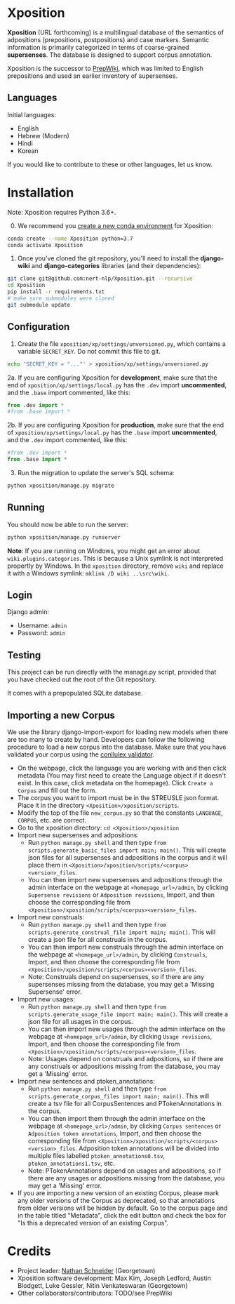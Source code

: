 # Xposition

__Xposition__ (URL forthcoming) is a multilingual database of the semantics of adpositions (prepositions, postpositions) and case markers.
Semantic information is primarily categorized in terms of coarse-grained __supersenses__.
The database is designed to support corpus annotation.

Xposition is the successor to [PrepWiki](http://demo.ark.cs.cmu.edu/PrepWiki/), which was limited to English prepositions
and used an earlier inventory of supersenses.

## Languages

Initial languages:

* English
* Hebrew (Modern)
* Hindi
* Korean

If you would like to contribute to these or other languages, let us know.


# Installation

Note: Xposition requires Python 3.6+.

0. We recommend you [create a new conda environment](https://docs.conda.io/projects/conda/en/latest/user-guide/tasks/manage-environments.html#creating-an-environment-with-commands) for Xposition:

```sh
conda create --name Xposition python=3.7
conda activate Xposition
```

1. Once you've cloned the git repository, you'll need to install the __django-wiki__ and __django-categories__ libraries (and their dependencies):

```sh
git clone git@github.com:nert-nlp/Xposition.git --recursive
cd Xposition
pip install -r requirements.txt
# make sure submodules were cloned
git submodule update
```

## Configuration

1. Create the file `xposition/xp/settings/unversioned.py`, which
contains a variable `SECRET_KEY`. Do not commit this file to git.

```sh
echo 'SECRET_KEY = "..."' > xposition/xp/settings/unversioned.py
```

2a. If you are configuring Xposition for **development**, make sure that the end
of `xposition/xp/settings/local.py` has the `.dev` import
**uncommented**, and the `.base` import commented, like this:

```py
from .dev import *
#from .base import *
```

2b. If you are configuring Xposition for **production**, make sure that the end
of `xposition/xp/settings/local.py` has the `.base` import
**uncommented**, and the `.dev` import commented, like this:

```py
#from .dev import *
from .base import *
```

3. Run the migration to update the server's SQL schema:

```sh
python xposition/manage.py migrate
```

## Running
You should now be able to run the server:

```sh
python xposition/manage.py runserver
```

**Note**: If you are running on Windows, you might get an error about `wiki.plugins.categories`. This is because a Unix symlink is not interpreted propertly by Windows. In the `xposition` directory, remove `wiki` and replace it with a Windows symlink: `mklink /D wiki ..\src\wiki`.

## Login

Django admin:

  * Username: `admin`
  * Password: `admin`

## Testing

This project can be run directly with the manage.py script, provided
that you have checked out the root of the Git repository.

It comes with a prepopulated SQLite database.

## Importing a new Corpus

We use the library django-import-export for loading new models when there are too many to create by hand.
Developers can follow the following procedure to load a new corpus into the database.
Make sure that you have validated your corpus using the [conllulex validator](https://github.com/nert-nlp/conllulex).

- On the webpage, click the language you are working with and then click metadata (You may first need to create the Language object if it doesn't exist. In this case, click metadata on the homepage). Click `Create a Corpus` and fill out the form.
- The corpus you want to import must be in the STREUSLE json format. Place it in the directory `<Xposition>/xposition/scripts`.
- Modify the top of the file `new_corpus.py` so that the constants `LANGUAGE`, `CORPUS`, etc. are correct.
- Go to the xposition directory: `cd <Xposition>/xposition`
- Import new supersenses and adpositions:
	- Run `python manage.py shell` and then type `from scripts.generate_basic_files import main; main()`. This will create json files for all supersenses and adpositions in the corpus and it will place them in `<Xposition>/xposition/scripts/<corpus><version>_files`.
	- You can then import new supersenses and adpositions through the admin interface on the webpage at `<homepage_url>/admin`, by clicking `Supersense revisions` or `Adposition revisions`, Import, and then choose the corresponding file from `<Xposition>/xposition/scripts/<corpus><version>_files`.
- Import new construals:
	- Run `python manage.py shell` and then type `from scripts.generate_construal_file import main; main()`. This will create a json file for all construals in the corpus.
	- You can then import new construals through the admin interface on the webpage at `<homepage_url>/admin`, by clicking `Construals`, Import, and then choose the corresponding file from `<Xposition>/xposition/scripts/<corpus><version>_files`.
	- Note: Construals depend on supersenses, so if there are any supersenses missing from the database, you may get a 'Missing Supersense' error.
- Import new usages:
	- Run `python manage.py shell` and then type `from scripts.generate_usage_file import main; main()`. This will create a json file for all usages in the corpus.
	- You can then import new usages through the admin interface on the webpage at `<homepage_url>/admin`, by clicking `Usage revisions`, Import, and then choose the corresponding file from `<Xposition>/xposition/scripts/<corpus><version>_files`.
	- Note: Usages depend on construals and adpositions, so if there are any construals or adpositions missing from the database, you may get a 'Missing' error.
- Import new sentences and ptoken_annotations:
	- Run `python manage.py shell` and then type `from scripts.generate_corpus_files import main; main()`. This will create a tsv file for all CorpusSentences and PTokenAnnotations in the corpus.
	- You can then import them through the admin interface on the webpage at `<homepage_url>/admin`, by clicking `Corpus sentences` or `Adposition token annotations`, Import, and then choose the corresponding file from `<Xposition>/xposition/scripts/<corpus><version>_files`. Adposition token annotations will be divided into multiple files labelled `ptoken_annotations0.tsv`, `ptoken_annotations1.tsv`, etc.
	- Note: PTokenAnnotations depend on usages and adpositions, so if there are any usages or adpositions missing from the database, you may get a 'Missing' error.
- If you are importing a new version of an existing Corpus, please mark any older versions of the Corpus as deprecated, so that annotations from older versions will be hidden by default. Go to the corpus page and in the table titled "Metadata", click the edit button and check the box for "Is this a deprecated version of an existing Corpus".

# Credits

* Project leader: [Nathan Schneider](http://nathan.cl) (Georgetown)
* Xposition software development: Max Kim, Joseph Ledford, Austin Blodgett, Luke Gessler, Nitin Venkateswaran (Georgetown)
* Other collaborators/contributors: TODO/see PrepWiki
